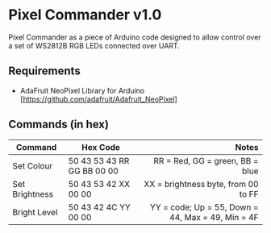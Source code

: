 # Pixel Commander v1.0

Pixel Commander as a piece of Arduino code designed to allow control over a set of WS2812B RGB LEDs connected over UART.

## Requirements

* AdaFruit NeoPixel Library for Arduino [https://github.com/adafruit/Adafruit_NeoPixel]

## Commands (in hex)

Command    	 	   | Hex Code		 			    | Notes
------------------ | ------------------------------ | ------------------------------------------------------------:
Set Colour 		   | 50 43 53 43 RR GG BB 00 00     | RR = Red, GG = green, BB = blue
Set Brightness     | 50 43 53 42 XX 00 00		    | XX = brightness byte, from 00 to FF
Bright Level       | 50 43 42 4C YY 00 00		    | YY = code; Up = 55, Down = 44, Max = 49, Min = 4F


